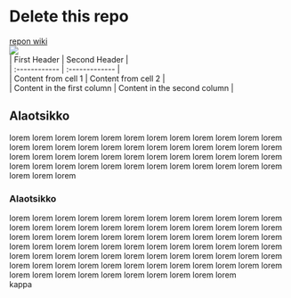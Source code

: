 # Delete this repo  
[repon wiki](https://github.com/K1647/TTOS0100)  
![](https://pbs.twimg.com/profile_images/742877069793742848/c0Ec2mTU.jpg)  
| First Header | Second Header |  
| :------------ | :------------- |  
| Content from cell 1 | Content from cell 2 |  
| Content in the first column | Content in the second column |  
## Alaotsikko  
lorem lorem lorem lorem lorem lorem lorem lorem lorem lorem lorem lorem lorem lorem lorem lorem lorem lorem lorem lorem lorem lorem lorem lorem lorem lorem lorem lorem lorem lorem lorem lorem lorem lorem lorem lorem lorem lorem lorem lorem lorem lorem lorem lorem lorem lorem lorem lorem lorem lorem lorem  

### Alaotsikko  
lorem lorem lorem lorem lorem lorem lorem lorem lorem lorem lorem lorem lorem lorem lorem lorem lorem lorem lorem lorem lorem lorem lorem lorem lorem lorem lorem lorem lorem lorem lorem lorem lorem lorem lorem lorem lorem lorem lorem lorem lorem lorem lorem lorem lorem lorem lorem lorem lorem lorem lorem lorem lorem lorem lorem lorem lorem lorem lorem lorem lorem lorem lorem lorem lorem lorem lorem lorem lorem lorem lorem lorem lorem lorem lorem lorem lorem lorem lorem lorem lorem lorem  
kappa  